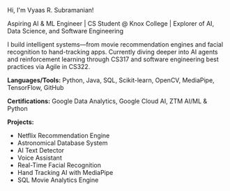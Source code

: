 Hi, I'm Vyaas R. Subramanian!

Aspiring AI & ML Engineer | CS Student @ Knox College | Explorer of AI, Data Science, and Software Engineering

I build intelligent systems—from movie recommendation engines and facial recognition to hand-tracking apps. Currently diving deeper into AI agents and reinforcement learning through CS317 and software engineering best practices via Agile in CS322.

**Languages/Tools:** Python, Java, SQL, Scikit-learn, OpenCV, MediaPipe, TensorFlow, GitHub

**Certifications:** Google Data Analytics, Google Cloud AI, ZTM AI/ML & Python

**Projects:**  
- Netflix Recommendation Engine
- Astronomical Database System
- AI Text Detector
- Voice Assistant   
- Real-Time Facial Recognition  
- Hand Tracking AI with MediaPipe  
- SQL Movie Analytics Engine
